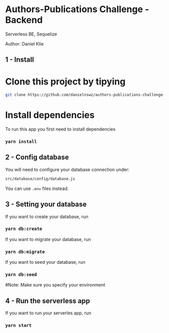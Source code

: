 # Authors-Publications Challenge - Backend

Serverless BE, Sequelize

Author: Daniel Klie


## 1 - Install

# Clone this project by tipying

```bash
git clone https://github.com/danielnswz/authors-publications-challenge-be.git
```

# Install dependencies

To run this app you first need to install dependencies

### `yarn install`

## 2 - Config database

You will need to configure your database connection under:

```bash
src/database/config/database.js
```

You can use `.env` files instead.

## 3 - Setting your database

If you want to create your database, run

### `yarn db:create`

If you want to migrate your database, run

### `yarn db:migrate`

If you want to seed your database, run

### `yarn db:seed`

#Note: Make sure you specify your environment

## 4 - Run the serverless app

If you want to run your serverles app, run

### `yarn start`


